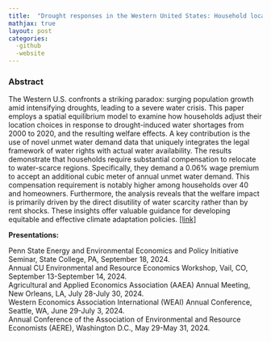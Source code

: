 ```yaml
---
title:  "Drought responses in the Western United States: Household location choice and housing market feedback (Job market paper)"
mathjax: true
layout: post
categories: 
  -github
  -website
---
```


### Abstract
The Western U.S. confronts a striking paradox: surging population growth amid intensifying droughts, leading to a severe water crisis. This paper employs a spatial equilibrium model to examine how households adjust their location choices in response to drought-induced water shortages from 2000 to 2020, and the resulting welfare effects. A key contribution is the use of novel unmet water demand data that uniquely integrates the legal framework of water rights with actual water availability. The results demonstrate that households require substantial compensation to relocate to water-scarce regions. Specifically, they demand a 0.06% wage premium to accept an additional cubic meter of annual unmet water demand. This compensation requirement is notably higher among households over 40 and homeowners. Furthermore, the analysis reveals that the welfare impact is primarily driven by the direct disutility of water scarcity rather than by rent shocks. These insights offer valuable guidance for developing equitable and effective climate adaptation policies. [[link]](https://drive.google.com/file/d/15ZeN-Q4jeB4Cqs3pwVcZ4b7XAuPUwWOb/view?usp=drive_link)

**Presentations:**   

Penn State Energy and Environmental Economics and Policy Initiative Seminar, State College, PA, September 18, 2024.  
Annual CU Environmental and Resource Economics Workshop, Vail, CO, September 13-September 14, 2024.  
Agricultural and Applied Economics Association (AAEA) Annual Meeting, New Orleans, LA, July 28-July 30, 2024.  
Western Economics Association International (WEAI) Annual Conference, Seattle, WA, June 29-July 3, 2024.  
Annual Conference of the Association of Environmental and Resource Economists (AERE), Washington D.C., May 29-May 31, 2024.  
  
  
